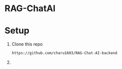 # RAG-ChatAI

# Setup

1) Clone this repo
   
   ```bash
   https://github.com/charu1603/RAG-Chat-AI-backend
   ```
3) 
